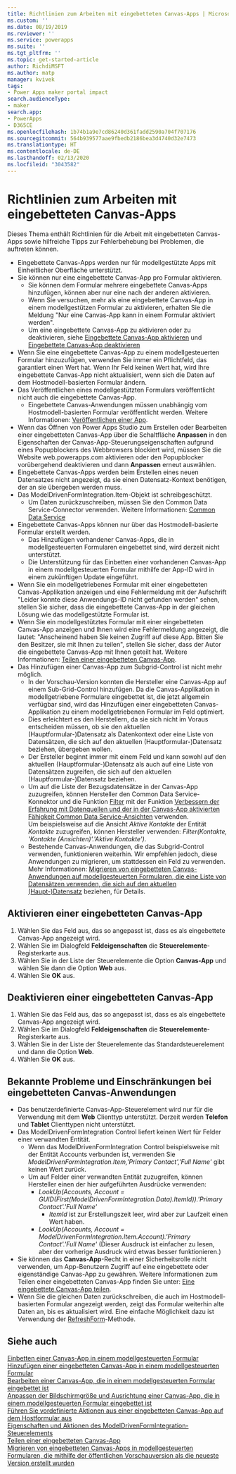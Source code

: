 ```yaml
---
title: Richtlinien zum Arbeiten mit eingebetteten Canvas-Apps | MicrosoftDocs
ms.custom: ''
ms.date: 08/19/2019
ms.reviewer: ''
ms.service: powerapps
ms.suite: ''
ms.tgt_pltfrm: ''
ms.topic: get-started-article
author: RichdiMSFT
ms.author: matp
manager: kvivek
tags:
- Power Apps maker portal impact
search.audienceType:
- maker
search.app:
- PowerApps
- D365CE
ms.openlocfilehash: 1b74b1a9e7cd86240d361fadd2590a704f707176
ms.sourcegitcommit: 564b939577aae9fbedb2186bea3d4740d32e7473
ms.translationtype: HT
ms.contentlocale: de-DE
ms.lasthandoff: 02/13/2020
ms.locfileid: "3043582"
---
```

# <a name="guidelines-on-working-with-embedded-canvas-apps"></a>Richtlinien zum Arbeiten mit eingebetteten Canvas-Apps
Dieses Thema enthält Richtlinien für die Arbeit mit eingebetteten Canvas-Apps sowie hilfreiche Tipps zur Fehlerbehebung bei Problemen, die auftreten können.

-   Eingebettete Canvas-Apps werden nur für modellgestützte Apps mit Einheitlicher Oberfläche unterstützt.
-   Sie können nur eine eingebettete Canvas-App pro Formular aktivieren. 
     - Sie können dem Formular mehrere eingebettete Canvas-Apps hinzufügen, können aber nur eine nach der anderen aktivieren.
     - Wenn Sie versuchen, mehr als eine eingebettete Canvas-App in einem modellgestützen Formular zu aktivieren, erhalten Sie die Meldung "Nur eine Canvas-App kann in einem Formular aktiviert werden".
     - Um eine eingebettete Canvas-App zu aktivieren oder zu deaktivieren, siehe [Eingebettete Canvas-App aktivieren](#enable-an-embedded-canvas-app) und [Eingebettete Canvas-App deaktivieren](#disable-an-embedded-canvas-app)
-   Wenn Sie eine eingebettete Canvas-App zu einem modellgesteuerten Formular hinzuzufügen, verwenden Sie immer ein Pflichtfeld, das garantiert einen Wert hat. Wenn Ihr Feld keinen Wert hat, wird Ihre eingebettete Canvas-App nicht aktualisiert, wenn sich die Daten auf dem Hostmodell-basierten Formular ändern.
-   Das Veröffentlichen eines modellgestützten Formulars veröffentlicht nicht auch die eingebettete Canvas-App.
     - Eingebettete Canvas-Anwendungen müssen unabhängig vom Hostmodell-basierten Formular veröffentlicht werden. Weitere Informationen: [Veröffentlichen einer App](../canvas-apps/save-publish-app.md#publish-an-app).
-   Wenn das Öffnen von Power Apps Studio zum Erstellen oder Bearbeiten einer eingebetteten Canvas-App über die Schaltfläche **Anpassen** in den Eigenschaften der Canvas-App-Steuerungseigenschaften aufgrund eines Popupblockers des Webbrowsers blockiert wird, müssen Sie die Website web.powerapps.com aktivieren oder den Popupblocker vorübergehend deaktivieren und dann **Anpassen** erneut auswählen.
-   Eingebettete Canvas-Apps werden beim Erstellen eines neuen Datensatzes nicht angezeigt, da sie einen Datensatz-Kontext benötigen, der an sie übergeben werden muss.
-   Das ModelDrivenFormIntegration.Item-Objekt ist schreibgeschützt. 
     - Um Daten zurückzuschreiben, müssen Sie den Common Data Service-Connector verwenden. Weitere Informationen: [Common Data Service](/connectors/commondataservice/)
-   Eingebettete Canvas-Apps können nur über das Hostmodell-basierte Formular erstellt werden. 
    - Das Hinzufügen vorhandener Canvas-Apps, die in modellgesteuerten Formularen eingebettet sind, wird derzeit nicht unterstützt.
    - Die Unterstützung für das Einbetten einer vorhandenen Canvas-App in einem modellgesteuerten Formular mithilfe der App-ID wird in einem zukünftigen Update eingeführt.
- Wenn Sie ein modellgetriebenes Formular mit einer eingebetteten Canvas-Applikation anzeigen und eine Fehlermeldung mit der Aufschrift "Leider konnte diese Anwendungs-ID nicht gefunden werden" sehen, stellen Sie sicher, dass die eingebettete Canvas-App in der gleichen Lösung wie das modellgestützte Formular ist.
- Wenn Sie ein modellgestütztes Formular mit einer eingebetteten Canvas-App anzeigen und Ihnen wird eine Fehlermeldung angezeigt, die lautet: "Anscheinend haben Sie keinen Zugriff auf diese App. Bitten Sie den Besitzer, sie mit Ihnen zu teilen", stellen Sie sicher, dass der Autor die eingebettete Canvas-App mit Ihnen geteilt hat. Weitere Informationen: [Teilen einer eingebetteten Canvas-App](share-embedded-canvas-app.md).
- Das Hinzufügen einer Canvas-App zum Subgrid-Control ist nicht mehr möglich.
    - In der Vorschau-Version konnten die Hersteller eine Canvas-App auf einem Sub-Grid-Control hinzufügen. Da die Canvas-Applikation in modellgetriebene Formulare eingebettet ist, die jetzt allgemein verfügbar sind, wird das Hinzufügen einer eingebetteten Canvas-Applikation zu einem modellgetriebenen Formular im Feld optimiert. 
    - Dies erleichtert es den Herstellern, da sie sich nicht im Voraus entscheiden müssen, ob sie den aktuellen (Hauptformular-)Datensatz als Datenkontext oder eine Liste von Datensätzen, die sich auf den aktuellen (Hauptformular-)Datensatz beziehen, übergeben wollen. 
    - Der Ersteller beginnt immer mit einem Feld und kann sowohl auf den aktuellen (Hauptformular-)Datensatz als auch auf eine Liste von Datensätzen zugreifen, die sich auf den aktuellen (Hauptformular-)Datensatz beziehen.
    - Um auf die Liste der Bezugsdatensätze in der Canvas-App zuzugreifen, können Hersteller den Common Data Service-Konnektor und die Funktion [Filter](../canvas-apps/functions/function-filter-lookup.md) mit der Funktion [Verbessern der Erfahrung mit Datenquellen und der in der Canvas-App aktivierten Fähigkeit Common Data Service-Ansichten](https://powerapps.microsoft.com/blog/improved-data-source-selection-and-common-data-service-views/) verwenden.  
    Um beispielsweise auf die Ansicht *Aktive Kontakte* der Entität *Kontakte* zuzugreifen, können Hersteller verwenden: *Filter(Kontakte, 'Kontakte (Ansichten)'.'Aktive Kontakte')*.
    - Bestehende Canvas-Anwendungen, die das Subgrid-Control verwenden, funktionieren weiterhin. Wir empfehlen jedoch, diese Anwendungen zu migrieren, um stattdessen ein Feld zu verwenden. Mehr Informationen: [Migrieren von eingebetteten Canvas-Anwendungen auf modellgesteuerten Formularen, die eine Liste von Datensätzen verwenden, die sich auf den aktuellen (Haupt-)Datensatz](embedded-canvas-app-migrate-from-preview.md#migrating-embedded-canvas-apps-on-model-driven-forms-that-use-a-list-of-records-related-to-the-current-main-form-record) beziehen, für Details.

## <a name="enable-an-embedded-canvas-app"></a>Aktivieren einer eingebetteten Canvas-App
1. Wählen Sie das Feld aus, das so angepasst ist, dass es als eingebettete Canvas-App angezeigt wird.
2. Wählen Sie im Dialogfeld **Feldeigenschaften** die **Steuerelemente**-Registerkarte aus.
3. Wählen Sie in der Liste der Steuerelemente die Option **Canvas-App** und wählen Sie dann die Option **Web** aus.
4. Wählen Sie **OK** aus.

## <a name="disable-an-embedded-canvas-app"></a>Deaktivieren einer eingebetteten Canvas-App
1. Wählen Sie das Feld aus, das so angepasst ist, dass es als eingebettete Canvas-App angezeigt wird.
2. Wählen Sie im Dialogfeld **Feldeigenschaften** die **Steuerelemente**-Registerkarte aus.
3. Wählen Sie in der Liste der Steuerelemente das Standardsteuerelement und dann die Option **Web**.
4. Wählen Sie **OK** aus.

## <a name="known-issues-and-limitations-with-embedded-canvas-apps"></a>Bekannte Probleme und Einschränkungen bei eingebetteten Canvas-Anwendungen
- Das benutzerdefinierte Canvas-App-Steuerelement wird nur für die Verwendung mit dem **Web** Clienttyp unterstützt. Derzeit werden **Telefon** und **Tablet** Clienttypen nicht unterstützt.
- Das ModelDrivenFormIntegration Control liefert keinen Wert für Felder einer verwandten Entität. 
  - Wenn das ModelDrivenFormIntegration Control beispielsweise mit der Entität Accounts verbunden ist, verwenden Sie *ModelDrivenFormIntegration.Item,'Primary Contact','Full Name'* gibt keinen Wert zurück. 
  - Um auf Felder einer verwandten Entität zuzugreifen, können Hersteller einen der hier aufgeführten Ausdrücke verwenden:
    - *LookUp(Accounts, Account = GUID(First(ModelDrivenFormIntegration.Data).ItemId)).'Primary Contact'.'Full Name'*  
      - *ItemId* ist zur Erstellungszeit leer, wird aber zur Laufzeit einen Wert haben.
    - *LookUp(Accounts, Account = ModelDrivenFormIntegration.Item.Account).'Primary Contact'.'Full Name'* (Dieser Ausdruck ist einfacher zu lesen, aber der vorherige Ausdruck wird etwas besser funktionieren.)
- Sie können das **Canvas-App**-Recht in einer Sicherheitsrolle nicht verwenden, um App-Benutzern Zugriff auf eine eingebettete oder eigenständige Canvas-App zu gewähren. Weitere Informationen zum Teilen einer eingebetteten Canvas-App finden Sie unter: [Eine eingebettete Canvas-App teilen](share-embedded-canvas-app.md).
- Wenn Sie die gleichen Daten zurückschreiben, die auch im Hostmodell-basierten Formular angezeigt werden, zeigt das Formular weiterhin alte Daten an, bis es aktualisiert wird. Eine einfache Möglichkeit dazu ist Verwendung der [RefreshForm](embedded-canvas-app-actions.md#refreshformshowprompt)-Methode.

## <a name="see-also"></a>Siehe auch
[Einbetten einer Canvas-App in einem modellgesteuerten Formular](embed-canvas-app-in-form.md) <br />
[Hinzufügen einer eingebetteten Canvas-App in einem modellgesteuerten Formular](embedded-canvas-app-add-classic-designer.md) <br />
[Bearbeiten einer Canvas-App, die in einem modellgesteuerten Formular eingebettet ist](embedded-canvas-app-edit-classic-designer.md) <br />
[Anpassen der Bildschirmgröße und Ausrichtung einer Canvas-App, die in einem modellgesteuerten Formular eingebettet ist](embedded-canvas-app-customize-screen.md) <br />
[Führen Sie vordefinierte Aktionen aus einer eingebetteten Canvas-App auf dem Hostformular aus](embedded-canvas-app-actions.md) <br />
[Eigenschaften und Aktionen des ModelDrivenFormIntegration-Steuerelements](embedded-canvas-app-properties-actions.md) <br />
[Teilen einer eingebetteten Canvas-App](share-embedded-canvas-app.md) <br />
[Migrieren von eingebetteten Canvas-Apps in modellgesteuerten Formularen, die mithilfe der öffentlichen Vorschauversion als die neueste Version erstellt wurden](embedded-canvas-app-migrate-from-preview.md) <br />
